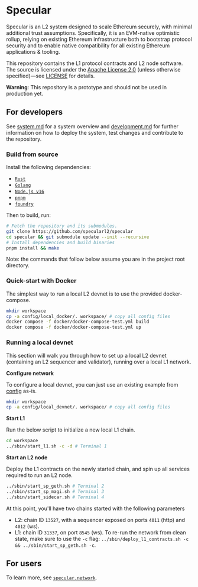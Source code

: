 # Specular

Specular is an L2 system designed to scale Ethereum securely, with minimal additional trust assumptions. Specifically, it is an EVM-native optimistic rollup, relying on existing Ethereum infrastructure both to bootstrap protocol security and to enable native compatibility for all existing Ethereum applications & tooling.

This repository contains the L1 protocol contracts and L2 node software. The source is licensed under the [Apache License 2.0](https://www.apache.org/licenses/LICENSE-2.0) (unless otherwise specified)—see <a href="./LICENSE.md">LICENSE</a> for details.

**Warning**: This repository is a prototype and should not be used in production yet.

## For developers

See <a href="./docs/system.md">system.md</a> for a system overview and <a href="./docs/development.md">development.md</a> for further information on how to deploy the system, test changes and contribute to the repository.

### Build from source

Install the following dependencies:
- [`Rust`](https://www.rust-lang.org/)
- [`Golang`](https://go.dev/)
- [`Node.js v16`](https://nodejs.org/en/)
- [`pnpm`](https://pnpm.io/installation#using-corepack)
- [`foundry`](https://book.getfoundry.sh/getting-started/installation)

Then to build, run:
```sh
# Fetch the repository and its submodules.
git clone https://github.com/specularl2/specular
cd specular && git submodule update --init --recursive
# Install dependencies and build binaries
pnpm install && make
```
Note: the commands that follow below assume you are in the project root directory.

### Quick-start with Docker

The simplest way to run a local L2 devnet is to use the provided docker-compose.
```sh
mkdir workspace
cp -a config/local_docker/. workspace/ # copy all config files
docker compose -f docker/docker-compose-test.yml build
docker compose -f docker/docker-compose-test.yml up
```

### Running a local devnet

This section will walk you through how to set up a local L2 devnet (containing an L2 sequencer and validator), running over a local L1 network.

**Configure network**

To configure a local devnet, you can just use an existing example from <a href="./config/">config</a> as-is.
```sh
mkdir workspace
cp -a config/local_devnet/. workspace/ # copy all config files
```

**Start L1**

Run the below script to initialize a new local L1 chain.
```sh
cd workspace
../sbin/start_l1.sh -c -d # Terminal 1
```

**Start an L2 node**

Deploy the L1 contracts on the newly started chain, and spin up all services required to run an L2 node.
```sh
../sbin/start_sp_geth.sh # Terminal 2
../sbin/start_sp_magi.sh # Terminal 3
../sbin/start_sidecar.sh # Terminal 4
```

At this point, you'll have two chains started with the following parameters
- L2: chain ID `13527`, with a sequencer exposed on ports `4011` (http) and `4012` (ws).
- L1: chain ID `31337`, on port `8545` (ws).
To re-run the network from clean state, make sure to use the `-c` flag: `../sbin/deploy_l1_contracts.sh -c && ../sbin/start_sp_geth.sh -c`.

## For users
To learn more, see [`specular.network`](https://specular.network/).
